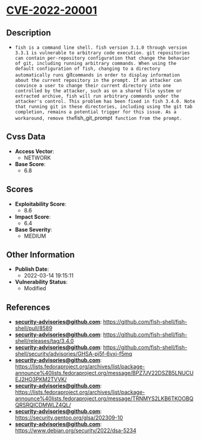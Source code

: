 
# [CVE-2022-20001](https://cve.mitre.org/cgi-bin/cvename.cgi?name=CVE-2022-20001)

## Description

- `fish is a command line shell. fish version 3.1.0 through version 3.3.1 is vulnerable to arbitrary code execution. git repositories can contain per-repository configuration that change the behavior of git, including running arbitrary commands. When using the default configuration of fish, changing to a directory automatically runs `git` commands in order to display information about the current repository in the prompt. If an attacker can convince a user to change their current directory into one controlled by the attacker, such as on a shared file system or extracted archive, fish will run arbitrary commands under the attacker's control. This problem has been fixed in fish 3.4.0. Note that running git in these directories, including using the git tab completion, remains a potential trigger for this issue. As a workaround, remove the `fish_git_prompt` function from the prompt.`

## Cvss Data

- **Access Vector**:
  - NETWORK
- **Base Score**:
  - 6.8

## Scores

- **Exploitability Score**:
  - 8.6
- **Impact Score**:
  - 6.4
- **Base Severity**:
  - MEDIUM

## Other Information

- **Publish Date**:
  - 2022-03-14 19:15:11
- **Vulnerability Status**:
  - Modified

## References

- **security-advisories@github.com**: https://github.com/fish-shell/fish-shell/pull/8589
- **security-advisories@github.com**: https://github.com/fish-shell/fish-shell/releases/tag/3.4.0
- **security-advisories@github.com**: https://github.com/fish-shell/fish-shell/security/advisories/GHSA-pj5f-6vxj-f5mq
- **security-advisories@github.com**: https://lists.fedoraproject.org/archives/list/package-announce%40lists.fedoraproject.org/message/BPZ7JV22DSZB5LNUCUEJ2HO3PKM2TVVK/
- **security-advisories@github.com**: https://lists.fedoraproject.org/archives/list/package-announce%40lists.fedoraproject.org/message/TRNMYS2LKB6TKOOBQQRSRQICDMWLZ4QL/
- **security-advisories@github.com**: https://security.gentoo.org/glsa/202309-10
- **security-advisories@github.com**: https://www.debian.org/security/2022/dsa-5234
